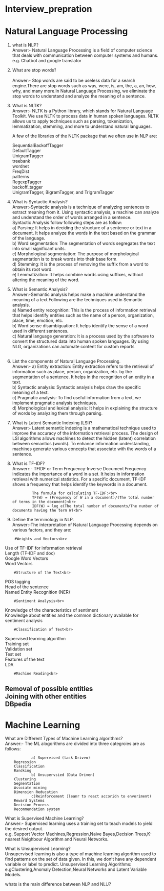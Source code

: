 # Interview_prepration

# Natural Language Processing
1) what is NLP?<br>
Answer:- Natural Language Processing is a field of computer science that deals with communication between computer systems and humans.
        e.g. Chatbot and google translator
        
2)  What are stop words?<br><br>
Answer:- Stop words are said to be useless data for a search engine.There are stop words such as was, were, is, am, the, a, an, how, why, and many more.In Natural Language Processing, we eliminate the stop words to understand and analyze the meaning of a sentence.

3) What is NLTK?<br>
Answer:- NLTK is a Python library, which stands for Natural Language Toolkit. We use NLTK to process data in human spoken languages. NLTK allows us to apply techniques such as parsing, tokenization, lemmatization, stemming, and more to understand natural languages.

      A few of the libraries of the NLTK package that we often use in NLP are:<br>

      SequentialBackoffTagger<br>
      DefaultTagger<br>
      UnigramTagger<br>
      treebank<br>
      wordnet<br>
      FreqDist<br>
      patterns<br>
      RegexpTagger<br>
      backoff_tagger<br>
      UnigramTagger, BigramTagger, and TrigramTagger<br>

4)  What is Syntactic Analysis?<br>
Answer:-Syntactic analysis is a technique of analyzing sentences to extract meaning from it. Using syntactic analysis, a machine can analyze and understand the order of words arranged in a sentence.<br>
    Syntactic Analysis follow following steps are as follow:<br>
a)  Parsing: It helps in deciding the structure of a sentence or text in a document. It helps analyze the words in the text based on the grammar of the language.<br>
b)  Word segmentation: The segmentation of words segregates the text into small significant units.<br>
c)  Morphological segmentation: The purpose of morphological segmentation is to break words into their base form.<br>
d)  Stemming: It is the process of removing the suffix from a word to obtain its root word.<br>
e)  Lemmatization: It helps combine words using suffixes, without altering the meaning of the word.<br>

5) What is Semantic Analysis?<br>
Answer:-Semantic analysis helps make a machine understand the meaning of a text.Following are the techniques used in Semantic analysis.<br>
a) Named entity recognition: This is the process of information retrieval that helps identify entities such as the name of a person, organization, place, time, emotion, etc.<br>
b) Word sense disambiguation: It helps identify the sense of a word used in different sentences.<br>
c) Natural language generation: It is a process used by the software to convert the structured data into human spoken languages. By using NLG, organizations can automate content for custom reports<br><br>

6)  List the components of Natural Language Processing.<br>
Answer:- a) Entity extraction: Entity extraction refers to the retrieval of information such as place, person, organization, etc. by the segmentation of a sentence. It helps in the recognition of an entity in a text.<br>
b) Syntactic analysis: Syntactic analysis helps draw the specific meaning of a text.<br>
c) Pragmatic analysis: To find useful information from a text, we implement pragmatic analysis techniques.<br>
d) Morphological and lexical analysis: It helps in explaining the structure of words by analyzing them through parsing.<br>

7) What is Latent Semantic Indexing (LSI)?<br>
Answer:- Latent semantic indexing is a mathematical technique used to improve the accuracy of the information retrieval process. The design of LSI algorithms allows machines to detect the hidden (latent) correlation between semantics (words). To enhance information understanding, machines generate various concepts that associate with the words of a sentence.

8) What is TF-IDF?<br>
Answerr:- TFIDF or Term Frequency-Inverse Document Frequency indicates the importance of a word in a set. It helps in information retrieval with numerical statistics. For a specific document, TF-IDF shows a frequency that helps identify the keywords in a document.

                The formula for calculating TF-IDF:<br>
                TF(W) = (Frequency of W in a document)/(The total number of terms in the document)<br>
                IDF(W) = log_e(The total number of documents/The number of documents having the term W)<br>

9) Define the terminology in NLP.<br>
Answer:-The interpretation of Natural Language Processing depends on various factors, and they are: <br>

        #Weights and Vectors<br>
Use of TF-IDF for information retrieval<br>
Length (TF-IDF and doc)<br>
Google Word Vectors<br>
Word Vectors<br>

        #Structure of the Text<br>
POS tagging<br>
Head of the sentence<br>
Named Entity Recognition (NER)<br>

        #Sentiment Analysis<br>
Knowledge of the characteristics of sentiment<br>
Knowledge about entities and the common dictionary available for sentiment analysis<br>

        #Classification of Text<br>
Supervised learning algorithm<br>
Training set<br>
Validation set<br>
Test set<br>
Features of the text<br>
LDA<br>

        #Machine Reading<br>
Removal of possible entities<br>
Joining with other entities<br>
DBpedia<br>
-------------------------------------------------------------------------------------------------------------
# Machine Learning

What are Different Types of Machine Learning algorithms?<br>
Answer:- The ML alogorithms are divided into three categroies are as follows:<br>

                a) Supervised (task Driven)
        Regression
        Classification
        Randking
                b) Unsupervsied (Data Driven)
        Clustering
        Segmentation
        Assoiate mining
        Dimension Reducation
                c)Reinforcement (leanr to react accoridn to envoriment)
        Reward Systems
        Decision Process
        Recommendation system
        
What is Supervised Machine Learning?<br>
Answer:- Supervised learning uses a training set to teach models to yield the desired output. <br>
         e.g. Support Vector Machines,Regression,Naive Bayes,Decision Trees,K-nearest Neighbour Algorithm and Neural Networks.

 What is Unsupervised Learning?<br>
Unsupervised learning is also a type of machine learning algorithm used to find patterns on the set of data given. In this, we don’t have any dependent variable or label to predict. Unsupervised Learning Algorithms:<br>
        e.gClustering,Anomaly Detection,Neural Networks and Latent Variable Models.
        
whats is the main difference between NLP and NLU?        
        
        

  
